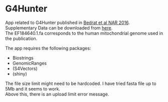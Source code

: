 # G4Hunter
App related to G4Hunter published in [Bedrat et al NAR 2016](http://doi.org/10.1093/nar/gkw006).  
Supplementary Data can be downloaded from [here](http://www.ncbi.nlm.nih.gov/pmc/articles/PMC4770238/bin/supp_44_4_1746__index.html).  
The EF184640.1.fa corresponds to the human mitochondrial genome used in the publication.

The app requires the following packages:
* Biostrings
* GenomicRanges
* (S4Vectors)
* (shiny)

The file size limit might need to be hardcoded. I have tried fasta file up to 5Mb and it seems to work.  
Above this, there is an upload limit error message.
